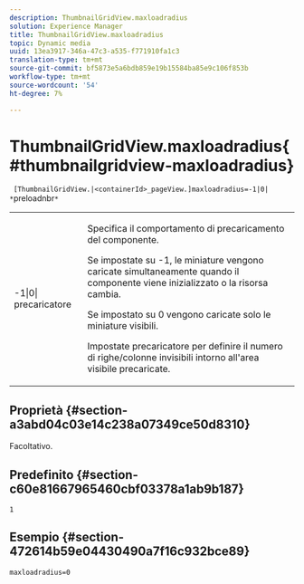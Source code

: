 ```yaml
---
description: ThumbnailGridView.maxloadradius
solution: Experience Manager
title: ThumbnailGridView.maxloadradius
topic: Dynamic media
uuid: 13ea3917-346a-47c3-a535-f771910fa1c3
translation-type: tm+mt
source-git-commit: bf5873e5a6bdb859e19b15584ba85e9c106f853b
workflow-type: tm+mt
source-wordcount: '54'
ht-degree: 7%

---
```



# ThumbnailGridView.maxloadradius{#thumbnailgridview-maxloadradius}

` [ThumbnailGridView.|<containerId>_pageView.]maxloadradius=-1|0| *`preloadnbr`*`

<table id="table_D29F1F6A8EC74F42A254C823435F9493"> 
 <tbody> 
  <tr> 
   <td colname="col1"> <p><span class="codeph">-1|0|<span class="varname"> precaricatore</span></span> </p> </td> 
   <td colname="col2"> <p>Specifica il comportamento di precaricamento del componente. </p> <p>Se impostate su <span class="codeph"> -1</span>, le miniature vengono caricate simultaneamente quando il componente viene inizializzato o la risorsa cambia. </p> <p>Se impostato su <span class="codeph"> 0</span> vengono caricate solo le miniature visibili. </p> <p>Impostate <span class="codeph"><span class="varname"> precaricatore</span></span> per definire il numero di righe/colonne invisibili intorno all'area visibile precaricate. </p> </td> 
  </tr> 
 </tbody> 
</table>

## Proprietà {#section-a3abd04c03e14c238a07349ce50d8310}

Facoltativo.

## Predefinito {#section-c60e81667965460cbf03378a1ab9b187}

`1`

## Esempio {#section-472614b59e04430490a7f16c932bce89}

`maxloadradius=0`
